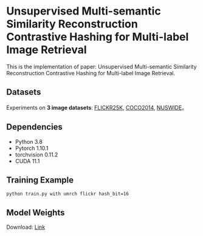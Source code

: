 # Unsupervised Multi-semantic Similarity Reconstruction Contrastive Hashing for Multi-label Image Retrieval

This is the implementation of paper: Unsupervised Multi-semantic Similarity Reconstruction Contrastive Hashing for Multi-label Image Retrieval.

## Datasets 

Experiments on **3 image datasets**: [FLICKR25K](https://press.liacs.nl/mirflickr/mirdownload.html), [COCO2014](https://github.com/thuml/HashNet/blob/master/pytorch/README.md), [NUSWIDE](https://github.com/thuml/HashNet/blob/master/pytorch/README.md)。

<!-- Download：
[Link](https://github.com/thuml/HashNet/blob/master/pytorch/README.md)  -->

## Dependencies

- Python 3.8
- Pytorch 1.10.1
- torchvision 0.11.2
- CUDA 11.1

## Training Example

```shell
python train.py with umrch flickr hash_bit=16
```

## Model Weights
Download: [Link](https://pan.baidu.com/s/1e0TQikwuAQjrqSa2zA7vSQ?pwd=armd) 